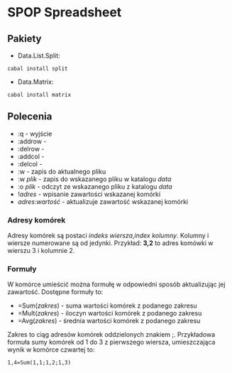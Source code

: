 # SPOP Spreadsheet

## Pakiety
* Data.List.Split: 
```
cabal install split
```
* Data.Matrix: 
```
cabal install matrix
```

## Polecenia
* :q - wyjście
* :addrow - 
* :delrow - 
* :addcol - 
* :delcol - 
* :w - zapis do aktualnego pliku
* :w _plik_ - zapis do wskazanego pliku w katalogu _data_
* :o _plik_ - odczyt ze wskazanego pliku z katalogu _data_
* !_adres_ - wpisanie zawartości wskazanej komórki
* _adres_:_wartość_ - aktualizuje zawartość wskazanej komórki

### Adresy komórek

Adresy komórek są postaci _indeks wiersza_,_index kolumny_. Kolumny i wiersze numerowane są od jedynki. 
Przykład: __3,2__ to adres komówki w wierszu 3 i kolumnie 2. 

### Formuły

W komórce umieścić można formułę w odpowiedni sposób aktualizując jej zawartość.
Dostępne formuły to:
* =Sum(_zakres_) - suma wartości komórek z podanego zakresu
* =Mult(_zakres_) - iloczyn wartości komórek z podanego zakresu
* =Avg(_zakres_) - średnia wartości komórek z podanego zakresu

Zakres to ciąg adresów komórek oddzielonych znakiem ;. 
Przykładowa formuła sumy komórek od 1 do 3 z pierwszego wiersza, umieszczająca wynik w komórce czwartej to:
```
1,4=Sum(1,1;1,2;1,3)
```
